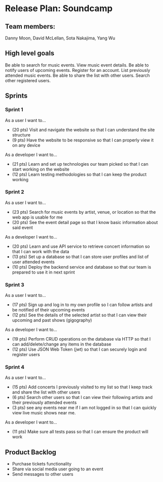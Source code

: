 # Release Plan: Soundcamp
## Team members:
Danny Moon, David McLellan, Sota Nakajima, Yang Wu

## High level goals
Be able to search for music events. View music event details. Be able to notify users of upcoming events. Register for an account. List previously attended music events. Be able to share the list with other users. Search other registered users.

## Sprints

### Sprint 1
As a user I want to...
* (20 pts) Visit and navigate the website so that I can understand the site structure
* (9 pts) Have the website to be responsive so that I can properly view it on any device

As a developer I want to...
* (21 pts) Learn and set up technologies our team picked so that I can start working on the website
* (12 pts) Learn testing methodologies so that I can keep the product working


### Sprint 2
As a user I want to…
* (23 pts) Search for music events by artist, venue, or location so that the web app is usable for me
* (20 pts) See the event detail page so that I know basic information about said event

As a developer I want to...
* (20 pts) Learn and use API service to retrieve concert information so that I can work with the data
* (13 pts) Set up a database so that I can store user profiles and list of user attended events
* (10 pts) Deploy the backend service and database so that our team is prepared to use it in next sprint


### Sprint 3
As a user I want to…
* (17 pts) Sign up and log in to my own profile so I can follow artists and be notified of their upcoming events
* (12 pts) See the details of the selected artist so that I can view their upcoming and past shows (gigography)

As a developer I want to…
* (19 pts) Perform CRUD operations on the database via HTTP so that I can add/delete/change any items in the database
* (12 pts) Use JSON Web Token (jwt) so that I can securely login and register users


### Sprint 4
As a user I want to…
* (15 pts) Add concerts I previously visited to my list so that I keep track and share the list with other users
* (6 pts) Search other users so that I can view their following artists and their previously attended events
* (3 pts) see any events near me if I am not logged in so that I can quickly view live music shows near me.

As a developer I want to…
* (11 pts) Make sure all tests pass so that I can ensure the product will work


## Product Backlog
* Purchase tickets functionality
* Share via social media user going to an event
* Send messages to other users